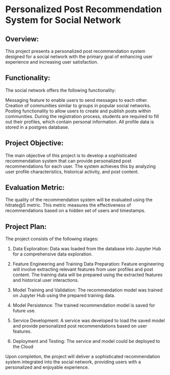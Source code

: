 # Personalized Post Recommendation System for Social Network

## Overview:
This project presents a personalized post recommendation system designed for a social network with the primary goal of enhancing user experience and increasing user satisfaction.

## Functionality:
The social network offers the following functionality:

Messaging feature to enable users to send messages to each other.
Creation of communities similar to groups in popular social networks.
Posting functionality to allow users to create and publish posts within communities.
During the registration process, students are required to fill out their profiles, which contain personal information. All profile data is stored in a postgres database.

## Project Objective:
The main objective of this project is to develop a sophisticated recommendation system that can provide personalized post recommendations for each user. The system achieves this by analyzing user profile characteristics, historical activity, and post content.

## Evaluation Metric:
The quality of the recommendation system will be evaluated using the hitrate@5 metric. This metric measures the effectiveness of recommendations based on a hidden set of users and timestamps.

## Project Plan:
The project consists of the following stages:

1. Data Exploration:
Data was loaded from the database into Jupyter Hub for a comprehensive data exploration.
2. Feature Engineering and Training Data Preparation:
Feature engineering will involve extracting relevant features from user profiles and post content.
The training data will be prepared using the extracted features and historical user interactions.
3. Model Training and Validation:
The recommendation model was trained on Jupyter Hub using the prepared training data.

4. Model Persistence:
The trained recommendation model is saved for future use.
5. Service Development:
A service was developed to load the saved model and provide personalized post recommendations based on user features.
6. Deployment and Testing:
The service and model could be deployed to the Cloud


Upon completion, the project will deliver a sophisticated recommendation system integrated into the social network, providing users with a personalized and enjoyable experience.
